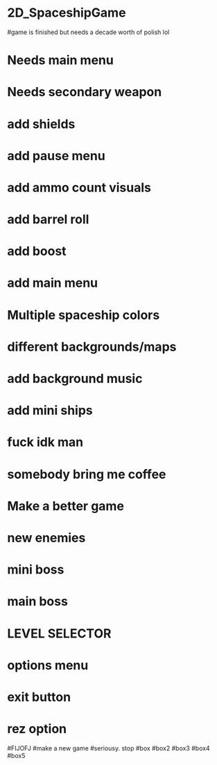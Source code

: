 # 2D_SpaceshipGame
#game is finished  but needs a decade worth of polish lol
# Needs main menu 
# Needs secondary weapon
# add shields
# add pause menu
# add ammo count visuals
# add barrel roll
# add boost
# add main menu
#  Multiple spaceship colors
#  different backgrounds/maps
# add background music
# add mini ships
# fuck idk man
# somebody bring me coffee
# Make a better game
# new enemies
# mini boss 
# main boss
# LEVEL SELECTOR
# options menu
# exit button
# rez option
#FIJOFJ
#make a new game
#seriousy. stop
#box
#box2
#box3
#box4
#box5
